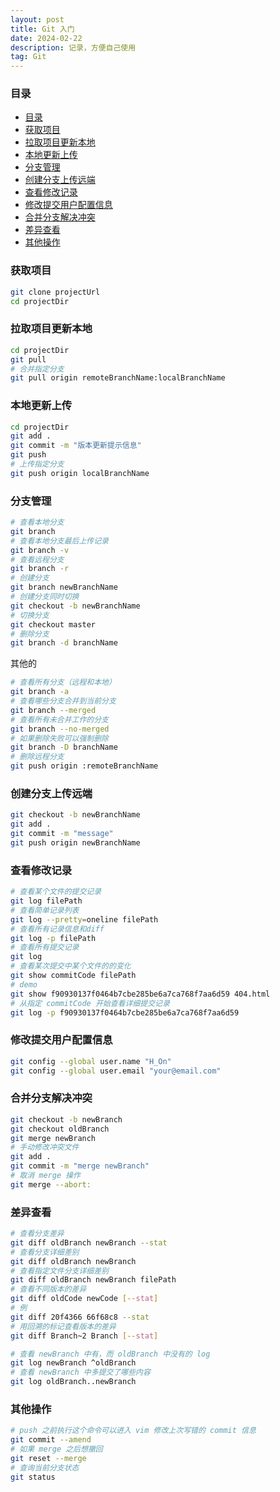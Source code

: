 ```yaml
---
layout: post
title: Git 入门
date: 2024-02-22
description: 记录，方便自己使用
tag: Git
---
```


### 目录
- [目录](#目录)
- [获取项目](#获取项目)
- [拉取项目更新本地](#拉取项目更新本地)
- [本地更新上传](#本地更新上传)
- [分支管理](#分支管理)
- [创建分支上传远端](#创建分支上传远端)
- [查看修改记录](#查看修改记录)
- [修改提交用户配置信息](#修改提交用户配置信息)
- [合并分支解决冲突](#合并分支解决冲突)
- [差异查看](#差异查看)
- [其他操作](#其他操作)

### 获取项目
```sh
git clone projectUrl
cd projectDir
```

### 拉取项目更新本地
```sh
cd projectDir
git pull
# 合并指定分支
git pull origin remoteBranchName:localBranchName
```

### 本地更新上传
```sh
cd projectDir
git add .
git commit -m "版本更新提示信息"
git push
# 上传指定分支
git push origin localBranchName
```

### 分支管理
```sh
# 查看本地分支
git branch
# 查看本地分支最后上传记录
git branch -v
# 查看远程分支
git branch -r
# 创建分支
git branch newBranchName
# 创建分支同时切换
git checkout -b newBranchName
# 切换分支
git checkout master
# 删除分支
git branch -d branchName
```

其他的
```sh
# 查看所有分支（远程和本地）
git branch -a
# 查看哪些分支合并到当前分支
git branch --merged
# 查看所有未合并工作的分支
git branch --no-merged
# 如果删除失败可以强制删除
git branch -D branchName
# 删除远程分支
git push origin :remoteBranchName
```

### 创建分支上传远端
```sh
git checkout -b newBranchName
git add .
git commit -m "message"
git push origin newBranchName
```

### 查看修改记录
```sh
# 查看某个文件的提交记录
git log filePath
# 查看简单记录列表
git log --pretty=oneline filePath
# 查看所有记录信息和diff
git log -p filePath
# 查看所有提交记录
git log
# 查看某次提交中某个文件的的变化
git show commitCode filePath
# demo
git show f90930137f0464b7cbe285be6a7ca768f7aa6d59 404.html
# 从指定 commitCode 开始查看详细提交记录
git log -p f90930137f0464b7cbe285be6a7ca768f7aa6d59
```

### 修改提交用户配置信息
```sh
git config --global user.name "H_On"
git config --global user.email "your@email.com"
```

### 合并分支解决冲突
```sh
git checkout -b newBranch
git checkout oldBranch
git merge newBranch
# 手动修改冲突文件
git add .
git commit -m "merge newBranch"
# 取消 merge 操作
git merge --abort:
```

### 差异查看
```sh
# 查看分支差异
git diff oldBranch newBranch --stat
# 查看分支详细差别
git diff oldBranch newBranch
# 查看指定文件分支详细差别
git diff oldBranch newBranch filePath
# 查看不同版本的差异
git diff oldCode newCode [--stat]
# 例
git diff 20f4366 66f68c8 --stat
# 用回溯的标记查看版本的差异
git diff Branch~2 Branch [--stat]

# 查看 newBranch 中有，而 oldBranch 中没有的 log
git log newBranch ^oldBranch
# 查看 newBranch 中多提交了哪些内容
git log oldBranch..newBranch
```

### 其他操作
```sh
# push 之前执行这个命令可以进入 vim 修改上次写错的 commit 信息
git commit --amend
# 如果 merge 之后想撤回
git reset --merge
# 查询当前分支状态
git status
```
